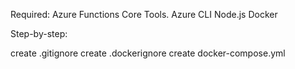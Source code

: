 Required:
Azure Functions Core Tools.
Azure CLI
Node.js
Docker

Step-by-step:

create .gitignore
create .dockerignore
create docker-compose.yml
